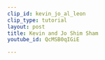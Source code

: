 ```yaml
---
clip_id: kevin_jo_al_leon
clip_type: tutorial
layout: post
title: Kevin and Jo Shim Sham
youtube_id: QcMSB0qIGiE

---
```


